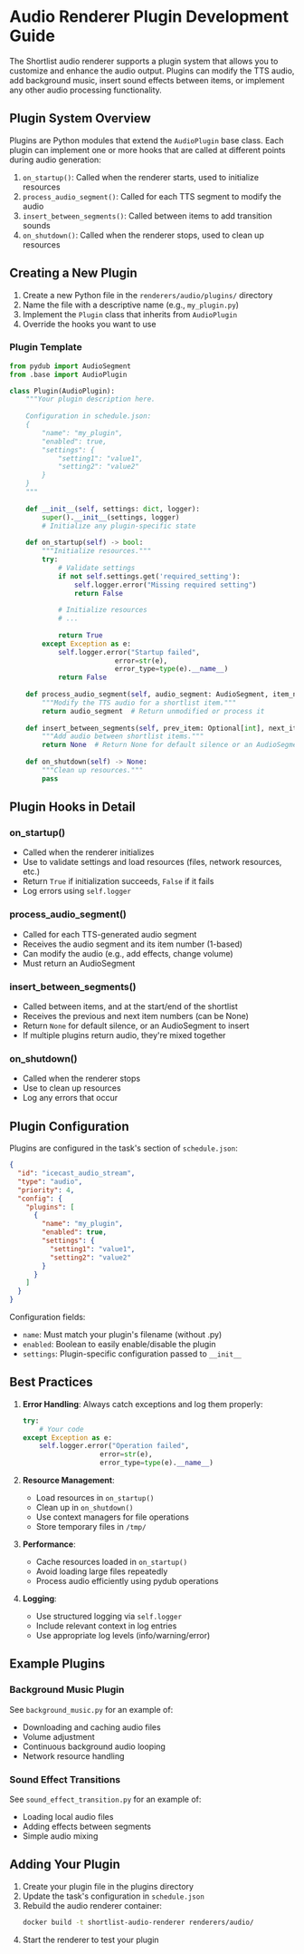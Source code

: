 # Audio Renderer Plugin Development Guide

The Shortlist audio renderer supports a plugin system that allows you to customize and enhance the audio output. Plugins can modify the TTS audio, add background music, insert sound effects between items, or implement any other audio processing functionality.

## Plugin System Overview

Plugins are Python modules that extend the `AudioPlugin` base class. Each plugin can implement one or more hooks that are called at different points during audio generation:

1. `on_startup()`: Called when the renderer starts, used to initialize resources
2. `process_audio_segment()`: Called for each TTS segment to modify the audio
3. `insert_between_segments()`: Called between items to add transition sounds
4. `on_shutdown()`: Called when the renderer stops, used to clean up resources

## Creating a New Plugin

1. Create a new Python file in the `renderers/audio/plugins/` directory
2. Name the file with a descriptive name (e.g., `my_plugin.py`)
3. Implement the `Plugin` class that inherits from `AudioPlugin`
4. Override the hooks you want to use

### Plugin Template

```python path=null start=null
from pydub import AudioSegment
from .base import AudioPlugin

class Plugin(AudioPlugin):
    """Your plugin description here.
    
    Configuration in schedule.json:
    {
        "name": "my_plugin",
        "enabled": true,
        "settings": {
            "setting1": "value1",
            "setting2": "value2"
        }
    }
    """
    
    def __init__(self, settings: dict, logger):
        super().__init__(settings, logger)
        # Initialize any plugin-specific state
        
    def on_startup(self) -> bool:
        """Initialize resources."""
        try:
            # Validate settings
            if not self.settings.get('required_setting'):
                self.logger.error("Missing required setting")
                return False
                
            # Initialize resources
            # ...
            
            return True
        except Exception as e:
            self.logger.error("Startup failed",
                          error=str(e),
                          error_type=type(e).__name__)
            return False
    
    def process_audio_segment(self, audio_segment: AudioSegment, item_number: int) -> AudioSegment:
        """Modify the TTS audio for a shortlist item."""
        return audio_segment  # Return unmodified or process it
    
    def insert_between_segments(self, prev_item: Optional[int], next_item: Optional[int]) -> Optional[AudioSegment]:
        """Add audio between shortlist items."""
        return None  # Return None for default silence or an AudioSegment
    
    def on_shutdown(self) -> None:
        """Clean up resources."""
        pass
```

## Plugin Hooks in Detail

### on_startup()
- Called when the renderer initializes
- Use to validate settings and load resources (files, network resources, etc.)
- Return `True` if initialization succeeds, `False` if it fails
- Log errors using `self.logger`

### process_audio_segment()
- Called for each TTS-generated audio segment
- Receives the audio segment and its item number (1-based)
- Can modify the audio (e.g., add effects, change volume)
- Must return an AudioSegment

### insert_between_segments()
- Called between items, and at the start/end of the shortlist
- Receives the previous and next item numbers (can be None)
- Return `None` for default silence, or an AudioSegment to insert
- If multiple plugins return audio, they're mixed together

### on_shutdown()
- Called when the renderer stops
- Use to clean up resources
- Log any errors that occur

## Plugin Configuration

Plugins are configured in the task's section of `schedule.json`:

```json path=null start=null
{
  "id": "icecast_audio_stream",
  "type": "audio",
  "priority": 4,
  "config": {
    "plugins": [
      {
        "name": "my_plugin",
        "enabled": true,
        "settings": {
          "setting1": "value1",
          "setting2": "value2"
        }
      }
    ]
  }
}
```

Configuration fields:
- `name`: Must match your plugin's filename (without .py)
- `enabled`: Boolean to easily enable/disable the plugin
- `settings`: Plugin-specific configuration passed to `__init__`

## Best Practices

1. **Error Handling**: Always catch exceptions and log them properly:
   ```python path=null start=null
   try:
       # Your code
   except Exception as e:
       self.logger.error("Operation failed",
                      error=str(e),
                      error_type=type(e).__name__)
   ```

2. **Resource Management**:
   - Load resources in `on_startup()`
   - Clean up in `on_shutdown()`
   - Use context managers for file operations
   - Store temporary files in `/tmp/`

3. **Performance**:
   - Cache resources loaded in `on_startup()`
   - Avoid loading large files repeatedly
   - Process audio efficiently using pydub operations

4. **Logging**:
   - Use structured logging via `self.logger`
   - Include relevant context in log entries
   - Use appropriate log levels (info/warning/error)

## Example Plugins

### Background Music Plugin
See `background_music.py` for an example of:
- Downloading and caching audio files
- Volume adjustment
- Continuous background audio looping
- Network resource handling

### Sound Effect Transitions
See `sound_effect_transition.py` for an example of:
- Loading local audio files
- Adding effects between segments
- Simple audio mixing

## Adding Your Plugin

1. Create your plugin file in the plugins directory
2. Update the task's configuration in `schedule.json`
3. Rebuild the audio renderer container:
   ```bash path=null start=null
   docker build -t shortlist-audio-renderer renderers/audio/
   ```
4. Start the renderer to test your plugin